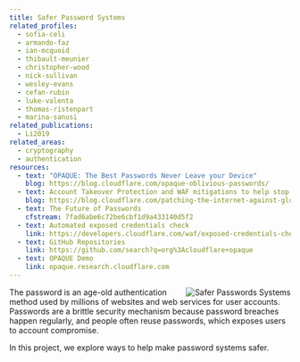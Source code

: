 ```yaml
---
title: Safer Password Systems
related_profiles:
  - sofia-celi
  - armando-faz
  - ian-mcquoid
  - thibault-meunier
  - christopher-wood
  - nick-sullivan
  - wesley-evans
  - cefan-rubin
  - luke-valenta
  - thomas-ristenpart
  - marina-sanusi
related_publications:
  - Li2019
related_areas:
  - cryptography
  - authentication
resources:
  - text: "OPAQUE: The Best Passwords Never Leave your Device"
    blog: https://blog.cloudflare.com/opaque-oblivious-passwords/
  - text: Account Takeover Protection and WAF mitigations to help stop Global Brute Force Campaigns
    blog: https://blog.cloudflare.com/patching-the-internet-against-global-brute-force-campaigns/
  - text: The Future of Passwords
    cfstream: 7fad6abe6c72be6cbf1d9a433140d5f2
  - text: Automated exposed credentials check
    link: https://developers.cloudflare.com/waf/exposed-credentials-check
  - text: GitHub Repositories
    link: https://github.com/search?q=org%3Acloudflare+opaque
  - text: OPAQUE Demo
    link: opaque.research.cloudflare.com
---
```


<img src="https://blog.cloudflare.com/content/images/2020/12/Opaque-Header-1.png" alt="Safer Passwords Systems" witdth="100" align="right" />

The password is an age-old authentication method used by millions of websites and web services for user accounts. Passwords are a brittle security mechanism because password breaches happen regularly, and people often reuse passwords, which exposes users to account compromise.

In this project, we explore ways to help make password systems safer.